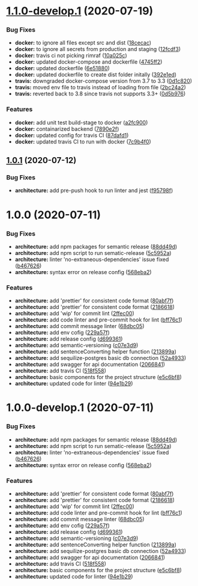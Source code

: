 # [1.1.0-develop.1](https://github.com/md-shah/blog-nestjs/compare/v1.0.1...v1.1.0-develop.1) (2020-07-19)


### Bug Fixes

* **docker:** to ignore all files except src and dist ([18cecac](https://github.com/md-shah/blog-nestjs/commit/18cecac76de6c3927bb2c11d3240b26ad44e2be5))
* **docker:** to ignore all secrets from production and staging ([12fcdf3](https://github.com/md-shah/blog-nestjs/commit/12fcdf333634d9aaf67ef4aec4f2633ac8f03cb9))
* **docker:** travis ci not picking rimraf ([10a025c](https://github.com/md-shah/blog-nestjs/commit/10a025cc3102545d0a8be74d43259f31ea8de208))
* **docker:** updated docker-compose and dockerfile ([4745ff2](https://github.com/md-shah/blog-nestjs/commit/4745ff22e8835042a31afc182297b6ccf4199645))
* **docker:** updated dockerfile ([6e51880](https://github.com/md-shah/blog-nestjs/commit/6e518808e6e8cf2701cd06069f2ab5f7a554352d))
* **docker:** updated dockerfile to create dist folder initally ([392e1ed](https://github.com/md-shah/blog-nestjs/commit/392e1edfd4ad8f18ad33035cbd5b54168b111c83))
* **travis:** downgraded docker-compose version from 3.7 to 3.3 ([0d1c820](https://github.com/md-shah/blog-nestjs/commit/0d1c8209cd3ab0d23912c0c6f0bc9c3ab1aacb0e))
* **travis:** moved env file to travis instead of loading from file ([2bc24a2](https://github.com/md-shah/blog-nestjs/commit/2bc24a2c843005a821791c3ea4bae77acb77a71a))
* **travis:** reverted back to 3.8 since travis not supports 3.3+ ([0d5b976](https://github.com/md-shah/blog-nestjs/commit/0d5b9769769fc5258267a5ced92b441c3739047b))


### Features

* **docker:** add unit test build-stage to docker ([a2fc900](https://github.com/md-shah/blog-nestjs/commit/a2fc900ba25586306805042a6035648c60c78b5d))
* **docker:** containarized backend ([7890e2f](https://github.com/md-shah/blog-nestjs/commit/7890e2fada7e92597052c17cdeedbb3e3a057e1e))
* **docker:** updated config for travis CI ([87dafd1](https://github.com/md-shah/blog-nestjs/commit/87dafd16c189b6c4f880ada1e64b8d7e0e33b72a))
* **docker:** updated travis CI to run with docker ([7c9b4f0](https://github.com/md-shah/blog-nestjs/commit/7c9b4f0a71da9b059ddb129a10e56c0e44878c10))

## [1.0.1](https://github.com/md-shah/blog-nestjs/compare/v1.0.0...v1.0.1) (2020-07-12)


### Bug Fixes

* **architecture:** add pre-push hook to run linter and jest ([f95798f](https://github.com/md-shah/blog-nestjs/commit/f95798fc25fa6e445b9c6fc905af17648fca1d4e))

# 1.0.0 (2020-07-11)


### Bug Fixes

* **architecture:** add npm packages for semantic release ([88dd49d](https://github.com/md-shah/blog-nestjs/commit/88dd49dae2c8ec42cc95db6a585a8670da4e0877))
* **architecture:** add npm script to run sematic-release ([5c5952a](https://github.com/md-shah/blog-nestjs/commit/5c5952a56bcfdafce0df5dc87d073eac2930e671))
* **architecture:** linter 'no-extraneous-dependencies' issue fixed ([b467626](https://github.com/md-shah/blog-nestjs/commit/b467626cb5fe54d44b39bec1ff363a70fe39a53d))
* **architecture:** syntax error on release config ([568eba2](https://github.com/md-shah/blog-nestjs/commit/568eba25bd3e9e24a2050da04b9dc0e3c079dbcc))


### Features

* **architecture:** add 'prettier' for consistent code format ([80abf7f](https://github.com/md-shah/blog-nestjs/commit/80abf7f22b8909f151ca8939fd09d105811c0689))
* **architecture:** add 'prettier' for consistent code format ([2186618](https://github.com/md-shah/blog-nestjs/commit/2186618915f98db7a29cd09000f3e1bc2e2de8e7))
* **architecture:** add 'wip' for commit lint ([2ffec00](https://github.com/md-shah/blog-nestjs/commit/2ffec00991a846c6d5904c013973884fb818dfa2))
* **architecture:** add code linter and pre-commit hook for lint ([bff76c1](https://github.com/md-shah/blog-nestjs/commit/bff76c1fd537b77ad3ed45704bbaa12feec325d6))
* **architecture:** add commit message linter ([68dbc05](https://github.com/md-shah/blog-nestjs/commit/68dbc05e4826eb28d425b574ee04a9e3d695156a))
* **architecture:** add env cofig ([229a57f](https://github.com/md-shah/blog-nestjs/commit/229a57f05198110e5369dd077bfabde78f4921a5))
* **architecture:** add release config ([d699361](https://github.com/md-shah/blog-nestjs/commit/d69936147ca27c57d753e9e1430950bb0e98910a))
* **architecture:** add semantic-versioning ([c07e3d9](https://github.com/md-shah/blog-nestjs/commit/c07e3d9faf4c1b8e4fd94b6cd0e2308032512b20))
* **architecture:** add sentenceConverting helper function ([213899a](https://github.com/md-shah/blog-nestjs/commit/213899a4ba2eff68c79ca6d5fb37626201011274))
* **architecture:** add sequilize-postgres basic db connection ([52a4933](https://github.com/md-shah/blog-nestjs/commit/52a4933c5cdf5eff2e67940e3ef049980f91dda1))
* **architecture:** add swagger for api documentation ([2066841](https://github.com/md-shah/blog-nestjs/commit/20668417f2a86cfeb894194c4d2528b09d214a89))
* **architecture:** add travis CI ([518f558](https://github.com/md-shah/blog-nestjs/commit/518f55890c8c9bb2d028c3a88236c951f715292e))
* **architecture:** basic components for the project structure ([e5c6bf8](https://github.com/md-shah/blog-nestjs/commit/e5c6bf89d785ff78517a185f84b678c3ad2ebd35))
* **architecture:** updated code for linter ([94e1b29](https://github.com/md-shah/blog-nestjs/commit/94e1b2957d9bf9e6547f7efc7fc7c35608bb60bb))

# 1.0.0-develop.1 (2020-07-11)


### Bug Fixes

* **architecture:** add npm packages for semantic release ([88dd49d](https://github.com/md-shah/blog-nestjs/commit/88dd49dae2c8ec42cc95db6a585a8670da4e0877))
* **architecture:** add npm script to run sematic-release ([5c5952a](https://github.com/md-shah/blog-nestjs/commit/5c5952a56bcfdafce0df5dc87d073eac2930e671))
* **architecture:** linter 'no-extraneous-dependencies' issue fixed ([b467626](https://github.com/md-shah/blog-nestjs/commit/b467626cb5fe54d44b39bec1ff363a70fe39a53d))
* **architecture:** syntax error on release config ([568eba2](https://github.com/md-shah/blog-nestjs/commit/568eba25bd3e9e24a2050da04b9dc0e3c079dbcc))


### Features

* **architecture:** add 'prettier' for consistent code format ([80abf7f](https://github.com/md-shah/blog-nestjs/commit/80abf7f22b8909f151ca8939fd09d105811c0689))
* **architecture:** add 'prettier' for consistent code format ([2186618](https://github.com/md-shah/blog-nestjs/commit/2186618915f98db7a29cd09000f3e1bc2e2de8e7))
* **architecture:** add 'wip' for commit lint ([2ffec00](https://github.com/md-shah/blog-nestjs/commit/2ffec00991a846c6d5904c013973884fb818dfa2))
* **architecture:** add code linter and pre-commit hook for lint ([bff76c1](https://github.com/md-shah/blog-nestjs/commit/bff76c1fd537b77ad3ed45704bbaa12feec325d6))
* **architecture:** add commit message linter ([68dbc05](https://github.com/md-shah/blog-nestjs/commit/68dbc05e4826eb28d425b574ee04a9e3d695156a))
* **architecture:** add env cofig ([229a57f](https://github.com/md-shah/blog-nestjs/commit/229a57f05198110e5369dd077bfabde78f4921a5))
* **architecture:** add release config ([d699361](https://github.com/md-shah/blog-nestjs/commit/d69936147ca27c57d753e9e1430950bb0e98910a))
* **architecture:** add semantic-versioning ([c07e3d9](https://github.com/md-shah/blog-nestjs/commit/c07e3d9faf4c1b8e4fd94b6cd0e2308032512b20))
* **architecture:** add sentenceConverting helper function ([213899a](https://github.com/md-shah/blog-nestjs/commit/213899a4ba2eff68c79ca6d5fb37626201011274))
* **architecture:** add sequilize-postgres basic db connection ([52a4933](https://github.com/md-shah/blog-nestjs/commit/52a4933c5cdf5eff2e67940e3ef049980f91dda1))
* **architecture:** add swagger for api documentation ([2066841](https://github.com/md-shah/blog-nestjs/commit/20668417f2a86cfeb894194c4d2528b09d214a89))
* **architecture:** add travis CI ([518f558](https://github.com/md-shah/blog-nestjs/commit/518f55890c8c9bb2d028c3a88236c951f715292e))
* **architecture:** basic components for the project structure ([e5c6bf8](https://github.com/md-shah/blog-nestjs/commit/e5c6bf89d785ff78517a185f84b678c3ad2ebd35))
* **architecture:** updated code for linter ([94e1b29](https://github.com/md-shah/blog-nestjs/commit/94e1b2957d9bf9e6547f7efc7fc7c35608bb60bb))
